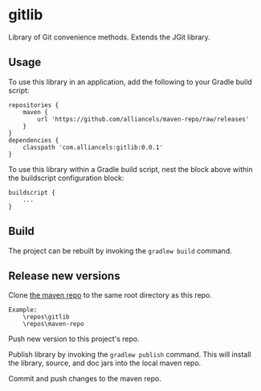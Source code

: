 # gitlib
Library of Git convenience methods. Extends the JGit library.

## Usage

To use this library in an application, add the following to your Gradle build script:

```
repositories {
    maven {
        url 'https://github.com/alliancels/maven-repo/raw/releases'
    }
}
dependencies {
    classpath 'com.alliancels:gitlib:0.0.1'
}
```

To use this library within a Gradle build script, nest the block above within the buildscript configuration block:

```
buildscript {
    ...
}
```

## Build

The project can be rebuilt by invoking the `gradlew build` command.

## Release new versions

Clone [the maven repo](https://github.com/alliancels/maven-repo) to the same root directory as this repo.

    Example:
        \repos\gitlib
        \repos\maven-repo

Push new version to this project's repo.

Publish library by invoking the `gradlew publish` command.  This will install the library, source, and doc jars into the
local maven repo.

Commit and push changes to the maven repo.